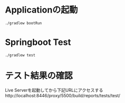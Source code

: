 # Applicationの起動
```
./gradlew bootRun
```

# Springboot Test
```
./gradlew test
```

# テスト結果の確認
Live Serverを起動してから下記URLにアクセスする  
http://localhost:8446/proxy/5500/build/reports/tests/test/